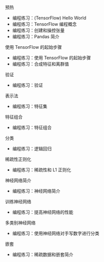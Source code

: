 预热
- 编程练习：(TensorFlow) Hello World
- 编程练习：TensorFlow 编程概念
- 编程练习：创建和操控张量
- 编程练习：Pandas 简介

使用 TensorFlow 的起始步骤
- 编程练习：使用 TensorFlow 的起始步骤
- 编程练习：合成特征和离群值

验证
- 编程练习：验证

表示法
- 编程练习：特征集

特征组合
- 编程练习：特征组合

分类
- 编程练习：逻辑回归

稀疏性正则化
- 编程练习：稀疏性和 L1 正则化

神经网络简介
- 编程练习：神经网络简介

训练神经网络
- 编程练习：提高神经网络的性能

多类别神经网络
- 编程练习：使用神经网络对手写数字进行分类

嵌套
- 编程练习：稀疏数据和嵌套简介


